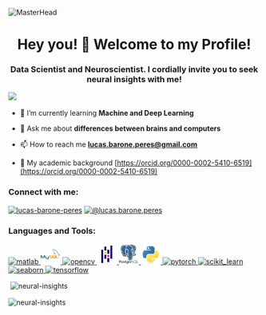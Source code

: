 ![MasterHead](https://www.hvl.no/contentassets/b38bced2a1c14b4eb9bf832026130da0/datavitskap_1280x400.jpg/Large/)

<h1 align="center">Hey you! 👋 Welcome to my Profile!</h1>
<h3 align="center">Data Scientist and Neuroscientist. I cordially invite you to seek neural insights with me!</h3>

<img src=“https://miro.medium.com/v2/resize:fit:960/1*qnKPo2eELpkucJpqkHF6qw.gif”>

- 🌱 I’m currently learning **Machine and Deep Learning**

- 💬 Ask me about **differences between brains and computers**

- 📫 How to reach me **lucas.barone.peres@gmail.com**

- 📄 My academic background [https://orcid.org/0000-0002-5410-6519](https://orcid.org/0000-0002-5410-6519)

<h3 align="left">Connect with me:</h3>
<p align="left">
<a href="https://linkedin.com/in/lucas-barone-peres" target="blank"><img align="center" src="https://raw.githubusercontent.com/rahuldkjain/github-profile-readme-generator/master/src/images/icons/Social/linked-in-alt.svg" alt="lucas-barone-peres" height="30" width="40" /></a>
<a href="https://medium.com/@lucas.barone.peres" target="blank"><img align="center" src="https://raw.githubusercontent.com/rahuldkjain/github-profile-readme-generator/master/src/images/icons/Social/medium.svg" alt="@lucas.barone.peres" height="30" width="40" /></a>
</p>

<h3 align="left">Languages and Tools:</h3>
<p align="left"> <a href="https://www.mathworks.com/" target="_blank" rel="noreferrer"> <img src="https://upload.wikimedia.org/wikipedia/commons/2/21/Matlab_Logo.png" alt="matlab" width="40" height="40"/> </a> <a href="https://www.mysql.com/" target="_blank" rel="noreferrer"> <img src="https://raw.githubusercontent.com/devicons/devicon/master/icons/mysql/mysql-original-wordmark.svg" alt="mysql" width="40" height="40"/> </a> <a href="https://opencv.org/" target="_blank" rel="noreferrer"> <img src="https://www.vectorlogo.zone/logos/opencv/opencv-icon.svg" alt="opencv" width="40" height="40"/> </a> <a href="https://pandas.pydata.org/" target="_blank" rel="noreferrer"> <img src="https://raw.githubusercontent.com/devicons/devicon/2ae2a900d2f041da66e950e4d48052658d850630/icons/pandas/pandas-original.svg" alt="pandas" width="40" height="40"/> </a> <a href="https://www.postgresql.org" target="_blank" rel="noreferrer"> <img src="https://raw.githubusercontent.com/devicons/devicon/master/icons/postgresql/postgresql-original-wordmark.svg" alt="postgresql" width="40" height="40"/> </a> <a href="https://www.python.org" target="_blank" rel="noreferrer"> <img src="https://raw.githubusercontent.com/devicons/devicon/master/icons/python/python-original.svg" alt="python" width="40" height="40"/> </a> <a href="https://pytorch.org/" target="_blank" rel="noreferrer"> <img src="https://www.vectorlogo.zone/logos/pytorch/pytorch-icon.svg" alt="pytorch" width="40" height="40"/> </a> <a href="https://scikit-learn.org/" target="_blank" rel="noreferrer"> <img src="https://upload.wikimedia.org/wikipedia/commons/0/05/Scikit_learn_logo_small.svg" alt="scikit_learn" width="40" height="40"/> </a> <a href="https://seaborn.pydata.org/" target="_blank" rel="noreferrer"> <img src="https://seaborn.pydata.org/_images/logo-mark-lightbg.svg" alt="seaborn" width="40" height="40"/> </a> <a href="https://www.tensorflow.org" target="_blank" rel="noreferrer"> <img src="https://www.vectorlogo.zone/logos/tensorflow/tensorflow-icon.svg" alt="tensorflow" width="40" height="40"/> </a> </p>

<p>&nbsp;<img align="center" src="https://github-readme-stats.vercel.app/api?username=neural-insights&show_icons=true&locale=en" alt="neural-insights" /></p>

<p><img align="center" src="https://github-readme-streak-stats.herokuapp.com/?user=neural-insights&" alt="neural-insights" /></p>
